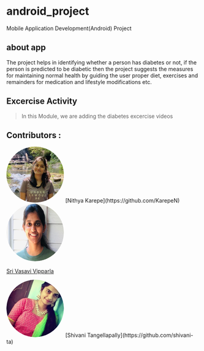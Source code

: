 # android_project
Mobile Application Development(Android) Project
## about app
The project helps in identifying whether a person has diabetes or not, if the person is predicted to be diabetic then the project suggests the measures for maintaining normal health by guiding the user proper diet, exercises and remainders for medication and lifestyle modifications etc.

## Excercise Activity
> In this Module, we are adding the diabetes excercise videos   

## Contributors :

<img src="Nithya.jpg" alt="drawing" width="150" style="border-radius:50%" />
[Nithya Karepe](https://github.com/KarepeN)

    
    
  
 <img src="vasu .png" alt="drawing" width="150" style="border-radius:50%" />


[Sri Vasavi Vipparla](https://github.com/Srivasavi-vipparla)  

 
 <img src="vani.jpg" alt="drawing" width="150" style="border-radius:50%" />
 [Shivani Tangellapally](https://github.com/shivani-ta) 
